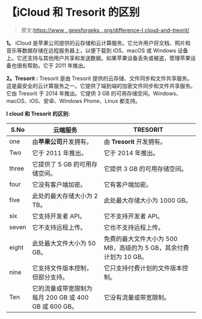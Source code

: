 # 【iCloud 和 Tresorit 的区别

> 原文:[https://www . geesforgeks . org/difference-I cloud-and-treorit/](https://www.geeksforgeeks.org/difference-between-icloud-and-tresorit/)

**1。**
iCloud 是苹果公司提供的云存储和云计算服务。它允许用户将文档、照片和音乐等数据存储在远程服务器上，以便下载到 iOS、macOS 或 Windows 设备上。它还支持与其他用户共享和发送数据。如果苹果设备丢失或被盗，管理苹果设备也很有帮助。它于 2011 年推出。

**2。Tresorit :**
Tresorit 是由 Tresorit 提供的云存储、文件同步和文件共享服务。这是最安全的云计算服务之一。它提供了端到端的加密文件同步和文件共享服务。它由 Tresorit 于 2014 年推出。它提供 3 GB 的可用存储空间。Windows、macOS、iOS、安卓、Windows Phone、Linux 都支持。

**I cloud 和 Tresorit 的区别:**

<center>

| S.No | 云端服务 | TRESORIT |
| --- | --- | --- |
| one | 由**苹果公司**开发拥有。 | 由 **Tresorit** 开发拥有。 |
| Two | 它于 2011 年推出。 | 它于 2014 年推出。 |
| three | 它提供了 5 GB 的可用存储空间。 | 它提供 3 GB 的可用存储空间。 |
| four | 它没有客户端加密。 | 它有客户端加密。 |
| five | 此处的最大存储大小为 2 TB。 | 此处最大存储大小为 1000 GB。 |
| six | 它支持开发者 API。 | 它不支持开发者 API。 |
| seven | 它不支持远程上传。 | 它也不支持远程上传。 |
| eight | 此处最大文件大小为 50 GB。 | 免费的最大文件大小为 500 MB，高级的为 5 GB，其余付费计划为 10 GB。 |
| nine | 它支持文件版本控制，但部分支持。 | 它只支持付费计划的文件版本控制。 |
| Ten | 它的流量或带宽限制为每月 200 GB 或 400 GB 或 600 GB。 | 它没有流量或带宽限制。 |

</center>